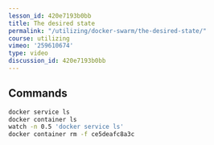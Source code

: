 ```yaml
---
lesson_id: 420e7193b0bb
title: The desired state
permalink: "/utilizing/docker-swarm/the-desired-state/"
course: utilizing
vimeo: '259610674'
type: video
discussion_id: 420e7193b0bb
---
```


## Commands
```sh
docker service ls
docker container ls
watch -n 0.5 'docker service ls'
docker container rm -f ce5deafc8a3c
```
